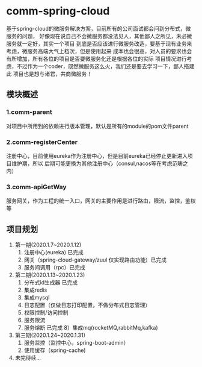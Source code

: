 # comm-spring-cloud
  基于spring-cloud的微服务解决方案，目前所有的公司面试都会问到分布式，微服务的问题，
  好像现在说自己不会微服务都没法见人，其他鄙人之所见，未必微服务就一定好，其实一个项目
  到底是否应该进行微服务改造，要基于现有业务来考虑，微服务高端大气上档次，但是使用起来
  成本也会很高，对人员的要求也会有所增加，所有各位的项目是否要微服务化还是根据各位的实际
  项目情况进行考虑，不过作为一个coder，既然微服务这么火，我们还是要去学习一下，鄙人搭建此
  项目也是想与诸君，共商微服务！
## 模块概述
### 1.comm-parent
  对项目中所用到的依赖进行版本管理，默认是所有的module的pom文件parent
 
### 2.comm-registerCenter
  注册中心，目前使用eureka作为注册中心，但是目前eureka已经停止更新进入项目维护期，所以
  后期可能更换为其他注册中心（consul,nacos等在考虑范畴之内）

### 3.comm-apiGetWay
  服务网关，作为工程的统一入口，网关的主要作用是进行路由，限流，监控，鉴权等
  
## 项目规划
  1. 第一期(2020.1.7~2020.1.12)
     1. 注册中心(eureka) 已完成
     2. 网关（spring-cloud-gateway/zuul 仅实现路由功能）已完成
     3. 服务间调用（rpc）已完成
  2. 第二期(2020.1.13~2020.1.23)
     1. 分布式id生成器 已完成
     2. 集成redis
     3.  集成mysql
     4.  日志配置（仅做日志打印配置，不做分布式日志管理）
     5. 权限控制/访问控制
     6. 服务限流
     7. 服务熔断 已完成
     8）集成mq(rocketMQ,rabbitMq,kafka)
  3. 第三期(2020.1.24~2020.1.31)
     1. 服务监控（监控中心，spring-boot-admin）
     2.  使用缓存（spring-cache)
  4. 未完待续...
    
